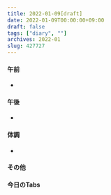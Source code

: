 ```yaml
---
title: 2022-01-09[draft]
date: 2022-01-09T00:00:00+09:00
draft: false
tags: ["diary", ""]
archives: 2022-01
slug: 427727
---
```

#### 午前
- 
#### 午後
- 
#### 体調
- 
#### その他
#### 今日のTabs